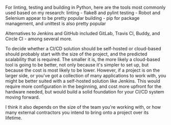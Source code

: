For linting, testing and building in Python, here are the tools most commonly used based on my research:
linting - flake8 and pylint
testing - Robot and Selenium appear to be pretty popular
building - pip for package management, and unittest is also pretty popular

Alternatives to Jenkins and GitHub included GitLab, Travis CI, Buddy, and Circle CI - among several more.

To decide whether a CI/CD solution should be self-hosted or cloud-based should probably start with the size of the project, and the predicted scalability that is required. The smaller it is, the more likely a cloud-based tool is going to be better, not only because it's simpler to set up, but because the cost is most likely to be lower. However, if a project is on the larger side, or you've got a collection of many applications to work with, you might be better suited with a self-hosted solution like Jenkins. This would require more configuration in the beginning, and cost more upfront for the hardware needed, but would build a solid foundation for your CI/CD system moving forward.

I think it also depends on the size of the team you're working with, or how many external contractors you intend to bring onto a project over its lifetime.
